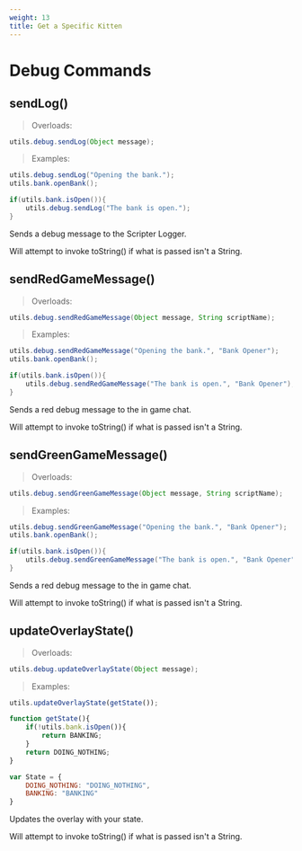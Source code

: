 ```yaml
---
weight: 13
title: Get a Specific Kitten
---
```

# Debug Commands

## sendLog()

> Overloads:

```java
utils.debug.sendLog(Object message);
```

> Examples:

```java
utils.debug.sendLog("Opening the bank.");
utils.bank.openBank();

if(utils.bank.isOpen()){
    utils.debug.sendLog("The bank is open.");
}

```

Sends a debug message to the Scripter Logger.

<aside class="notice">Will attempt to invoke toString() if what is passed isn't a String.</aside>

<!-- <aside class="warning">Inside HTML code blocks like this one, you can't use Markdown, so use <code>&lt;code&gt;</code> blocks to denote code.</aside> -->

<!-- ### HTTP Request

`GET http://example.com/api/kittens/<ID>`

### URL Parameters

Parameter | Description
--------- | -----------
ID | The ID of the kitten to retrieve -->

## sendRedGameMessage()

> Overloads:

```java
utils.debug.sendRedGameMessage(Object message, String scriptName);
```

> Examples:

```java
utils.debug.sendRedGameMessage("Opening the bank.", "Bank Opener");
utils.bank.openBank();

if(utils.bank.isOpen()){
    utils.debug.sendRedGameMessage("The bank is open.", "Bank Opener");
}

```

Sends a red debug message to the in game chat.

<aside class="notice">Will attempt to invoke toString() if what is passed isn't a String.</aside>

## sendGreenGameMessage()

> Overloads:

```java
utils.debug.sendGreenGameMessage(Object message, String scriptName);
```

> Examples:

```java
utils.debug.sendGreenGameMessage("Opening the bank.", "Bank Opener");
utils.bank.openBank();

if(utils.bank.isOpen()){
    utils.debug.sendGreenGameMessage("The bank is open.", "Bank Opener");
}

```

Sends a red debug message to the in game chat.

<aside class="notice">Will attempt to invoke toString() if what is passed isn't a String.</aside>

## updateOverlayState()

> Overloads:

```java
utils.debug.updateOverlayState(Object message);
```

> Examples:

```js
utils.updateOverlayState(getState());

function getState(){
    if(!utils.bank.isOpen()){
        return BANKING;
    }
    return DOING_NOTHING;
}

var State = {
    DOING_NOTHING: "DOING_NOTHING",
    BANKING: "BANKING"
}
```

Updates the overlay with your state.

<aside class="notice">Will attempt to invoke toString() if what is passed isn't a String.</aside>

